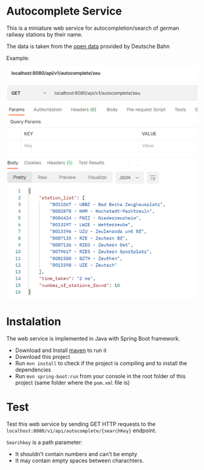 # Autocomplete Service

This is a miniature web service for autocompletion/search of german railway stations by their name.

The data is taken from the [open data](https://data.deutschebahn.com/dataset/data-haltestellen.html) provided by Deutsche Bahn

Example:

![1688136901636](image/README/1688136901636.png)

# Instalation

The web service is implemented in Java with Spring Boot framework.

- Download and Install [maven](https://maven.apache.org/download.cgi) to run it
- Download this project
- Run `mvn install` to check if the project is compiling and to install the dependencies
- Run `mvn spring-boot:run` from your console in the root folder of this project (same folder where the `pom.xml` file is)

# Test

Test this web service by sending GET HTTP requests to the `localhost:8080/v1/api/autocomplete/{searchKey}` endpoint.

`Searchkey` is a path parameter:

- It shouldn't contain numbers and can't be empty
- It may contain empty spaces between charachters.
